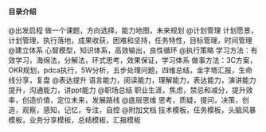 #### 目录介绍





@出发启程
做一个课题，方向选择，能力地图，未来规划
@计划管理
计划愿景，计划管理，执行落地，成果收获，困难和坚持，任务特性，目标管理，时间管理
@建立体系
心智模型，知识体系，高效输出，良性循环
@执行策略
学习方法：有效学习，海绵法，分解法，环式思考，效果保证，学习体系
做事方法：3C方案，OKR规划，pdca执行，5W分析，五步处理问题，四维总结，金字塔汇报，生命线分享，复盘
@表达提升
语言能力，阅读能力，理解能力，表达能力，演讲能力提升，沟通能力，讲ppt能力
@职场总结
职业生涯，焦虑，禁忌和减分，提升效率，创造价值，定位未来，发展路线
@底层思维
思考，质疑，提问，决策，创造，观察，感知，记忆，专注，自控
@附加文档
技术模板，任务模板，头脑风暴模板，业务分享模板，总结模板，汇报模板








